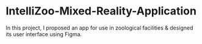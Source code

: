 # IntelliZoo-Mixed-Reality-Application
In this project, I proposed an app for use in zoological facilities & designed its user interface using Figma.
